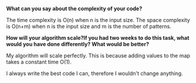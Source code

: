 **What can you say about the complexity of your code?**

The time complexity is O(n) when n is the input size.
The space complexity is O(n+m) when n is the input size and m is the number of patterns.

**How will your algorithm scale?If you had two weeks to do this task, what would you have done differently?
What would be better?**

My algorithm will scale perfectly.
This is because adding values to the map takes a constant time O(1).

I always write the best code I can, therefore I wouldn't change anything.